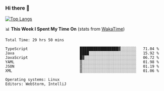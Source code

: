 ### Hi there 👋
[![Top Langs](https://github-readme-stats.vercel.app/api/top-langs/?username=hyoghurt&layout=compact&exclude_repo=multiserver,docker_compose&langs_count=6)](https://github.com/anuraghazra/github-readme-stats)

📊 **This Week I Spent My Time On** (stats from [WakaTime](https://wakatime.com))
<!--START_SECTION:waka-->

```text
Total Time: 29 hrs 50 mins

TypeScript                       █████████████████▓░░░░░░░   71.04 %
Java                             ████░░░░░░░░░░░░░░░░░░░░░   15.92 %
JavaScript                       █▓░░░░░░░░░░░░░░░░░░░░░░░   06.72 %
YAML                             ▒░░░░░░░░░░░░░░░░░░░░░░░░   01.98 %
JSON                             ▒░░░░░░░░░░░░░░░░░░░░░░░░   01.19 %
XML                              ▒░░░░░░░░░░░░░░░░░░░░░░░░   01.06 %

Operating systems: Linux
Editors: WebStorm, IntelliJ
```

<!--END_SECTION:waka-->
